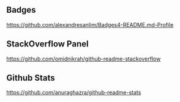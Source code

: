 ## Badges
https://github.com/alexandresanlim/Badges4-README.md-Profile

## StackOverflow Panel
https://github.com/omidnikrah/github-readme-stackoverflow

## Github Stats
https://github.com/anuraghazra/github-readme-stats